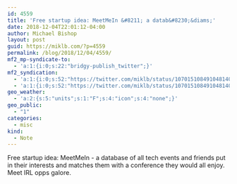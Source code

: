 ```yaml
---
id: 4559
title: 'Free startup idea: MeetMeIn &#8211; a datab&#8230;&diams;'
date: 2018-12-04T22:01:12-04:00
author: Michael Bishop
layout: post
guid: https://miklb.com/?p=4559
permalink: /blog/2018/12/04/4559/
mf2_mp-syndicate-to:
  - 'a:1:{i:0;s:22:"bridgy-publish_twitter";}'
mf2_syndication:
  - 'a:1:{i:0;s:52:"https://twitter.com/miklb/status/1070151084910481408";}'
  - 'a:1:{i:0;s:52:"https://twitter.com/miklb/status/1070151084910481408";}'
geo_weather:
  - 'a:2:{s:5:"units";s:1:"F";s:4:"icon";s:4:"none";}'
geo_public:
  - "1"
categories:
  - misc
kind:
  - Note
---
```

Free startup idea: MeetMeIn - a database of all tech events and friends put in their interests and matches them with a conference they would all enjoy. Meet IRL opps galore.